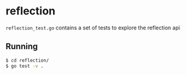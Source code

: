 # reflection

`reflection_test.go` contains a set of tests to explore the reflection api

## Running

```sh
$ cd reflection/
$ go test -v .
```
